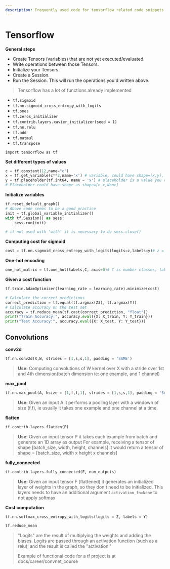 ```yaml
---
description: Frequently used code for tensorflow related code snippets
---
```


# Tensorflow

**General steps**

* Create Tensors \(variables\) that are not yet executed/evaluated.
* Write operations between those Tensors.
* Initialize your Tensors.
* Create a Session.
* Run the Session. This will run the operations you'd written above.

> Tensorflow has a lot of functions already implemented

* `tf.sigmoid`
* `tf.nn.sigmoid_cross_entropy_with_logits` 
* `tf.ones`
* `tf.zeros_initializer`
* `tf.contrib.layers.xavier_initializer(seed = 1)`
* `tf.nn.relu`
* `tf.add`
* `tf.matmul`
* `tf.transpose`

`import tensorflow as tf`

**Set different types of values**

```python
c = tf.constant(12,name="c")
x = tf.get_variable(c**2,name='x') # variable, could have shape=[x,y], and initializer=
y = tf.placeholder(tf.int64, name = 'x') # placeholder is a value you can specify at the moment of the session execution with the parameter feed_dict = {x: 3}
# Placeholder could have shape as shape=[n_x,None]
```

**Initialize variables**

```python
tf.reset_default_graph()
# Above code seems to be a good practice
init = tf.global_variable_initializer()
with tf.Session() as sess:
    sess.run(init)

# if not used with 'with' it is necessary to do sess.close()
```

**Computing cost for sigmoid**

```python
cost = tf.nn.sigmoid_cross_entropy_with_logits(logits=z,labels=y)# z = \hat{y} and y = true value of label
```

**One-hot encoding**

```python
one_hot_matrix = tf.one_hot(labels,C, axis=0)# C is number classes, labels is vector of labels
```

**Given a cost function**

```python
tf.train.AdamOptimizer(learning_rate = learning_rate).minimize(cost)
```

```python
# Calculate the correct predictions
correct_prediction = tf.equal(tf.argmax(Z3), tf.argmax(Y))
# Calculate accuracy on the test set
accuracy = tf.reduce_mean(tf.cast(correct_prediction, "float"))
print("Train Accuracy:", accuracy.eval({X: X_train, Y: Y_train}))
print("Test Accuracy:", accuracy.eval({X: X_test, Y: Y_test}))
```

## Convolutions

**conv2d**

```python
tf.nn.conv2d(X,W, strides = [1,s,s,1], padding = 'SAME')
```

> **Use:** Computing convolutions of W kernel over X with a stride over 1st and 4th dimension\(batch dimension ie: one example, and 1 channel\)

**max\_pool**

```python
tf.nn.max_pool(A, ksize = [1,f,f,1], strides = [1,s,s,1], padding = 'SAME')
```

> **Use:** Given an input A it performs a pooling layer with a windown of size \(f,f\), ie usually it takes one example and one channel at a time.

**flatten**

```python
tf.contrib.layers.flatten(P)
```

> **Use:** Given an input tensor P it takes each example from batch and generate an 1D array as output For example, receiving a tensor of shape \[batch\_size, width, height, channels\] it would return a tensor of shape = \[batch\_size, width x height x channels\]

**fully\_connected**

```python
tf.contrib.layers.fully_connected(F, num_outputs)
```

> **Use:** Given an input tensor F \(flattened\) it generates an initialized layer of weights in the graph, so they don't need to be initialized. This layers needs to have an additional argument `activation_fn=None` to not apply softmax

**Cost computation**

```python
tf.nn.softmax_cross_entropy_with_logits(logits = Z, labels = Y)
```

```python
tf.reduce_mean
```

> "Logits" are the result of multiplying the weights and adding the biases. Logits are passed through an activation function \(such as a relu\), and the result is called the "activation."
>
> Example of functional code for a tf project is at docs/career/convnet\_course

